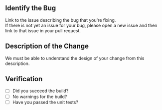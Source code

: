 <!--
* Fill out the template below.  
* After you create the pull request, all status checks must be pass before a maintainer reviews your contribution.
-->

## Identify the Bug

Link to the issue describing the bug that you're fixing.  
If there is not yet an issue for your bug, please open a new issue and then link to that issue in your pull request.


## Description of the Change

We must be able to understand the design of your change from this description.


## Verification 

<!--
Verify that the change has not introduced any regressions.   
Check the item below and fill the checkbox.
You can fill checkbox by using the [X].
If this request do not need to build and tests, delete the items and specify that these are no need.
-->

- [ ] Did you succeed the build?  
- [ ] No warnings for the build?  
- [ ] Have you passed the unit tests?  
